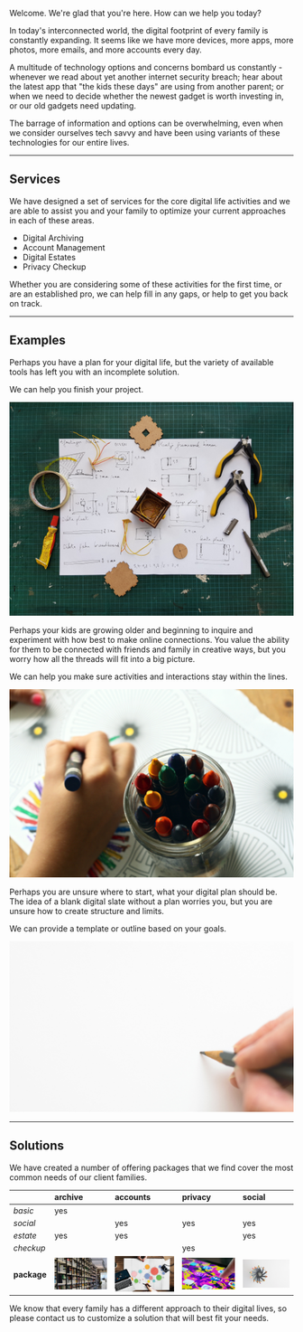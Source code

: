 
Welcome. We're glad that you're here. How can we help you today?

In today's interconnected world, the digital footprint of every family
is constantly expanding. It seems like we have more devices, more
apps, more photos, more emails, and more accounts every day.

A multitude of technology options and concerns bombard us constantly -
whenever we read about yet another internet security breach; hear
about the latest app that "the kids these days" are using from another
parent; or when we need to decide whether the newest gadget is worth
investing in, or our old gadgets need updating.

The barrage of information and options can be overwhelming, even when
we consider ourselves tech savvy and have been using variants of these
technologies for our entire lives.

* * *

## Services

We have designed a set of services for the core digital life activities
and we are able to assist you and your family to optimize your current
approaches in each of these areas.

* Digital Archiving
* Account Management
* Digital Estates
* Privacy Checkup

Whether you are considering some of these activities for the first
time, or are an established pro, we can help fill in any gaps, or help
to get you back on track.

* * *

## Examples

Perhaps you have a plan for your digital life, but the variety of
available tools has left you with an incomplete solution.

We can help you finish your project.

![parts and tools](/assets/img/assemble-pieces-plan-and-tools-1178498.jpg)

Perhaps your kids are growing older and beginning to inquire and
experiment with how best to make online connections. You value the
ability for them to be connected with friends and family in creative
ways, but you worry how all the threads will fit into a big
picture.

We can help you make sure activities and interactions stay within
the lines.

![crayons, kid connections](/assets/img/kids-starting-out-making-connections-159579.jpg)

Perhaps you are unsure where to start, what your digital plan should
be. The idea of a blank digital slate without a plan worries you, but
you are unsure how to create structure and limits.

We can provide a template or outline based on your goals.

![single pencil, blank canvas](/assets/img/empty-canvas-one-pencil-316466.jpg)

* * *

## Solutions

We have created a number of offering packages that we find cover the
most common needs of our client families.

|              | archive | accounts | privacy | social |
|:-------------|:--------|:---------|:--------|:-------|
| *basic*      | yes     |	    |         |        |
| *social*     |         | yes      | yes     | yes    |
| *estate*     | yes     | yes      |         | yes    |
| *checkup*    | 	 |	    | yes     |        |
| **package**  | ![lots to archive](/assets/img/archive-shelves-256559.jpg) | ![many overlapping accounts](/assets/img/overlapping-accounts-camera-1391374.jpg) | ![clicking a new app](/assets/img/clicking-app-433617.jpg) | ![many pencils, blank canvas](/assets/img/empty-canvas-pencils-101010.jpg) |


We know that every family has a different approach to their digital
lives, so please contact us to customize a solution that will best fit
your needs.
